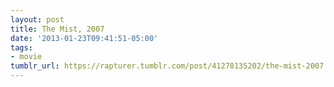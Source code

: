 ```yaml
---
layout: post
title: The Mist, 2007
date: '2013-01-23T09:41:51-05:00'
tags:
- movie
tumblr_url: https://rapturer.tumblr.com/post/41278135202/the-mist-2007
---
```

